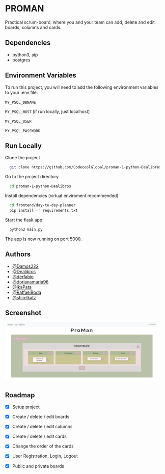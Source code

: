 
# PROMAN

Practical scrum-board, where you and your team can add, delete and edit boards, columns and cards. 


## Dependencies

- python3, pip
- postgres

## Environment Variables

To run this project, you will need to add the following environment variables to your .env file:

`MY_PSQL_DBNAME`

`MY_PSQL_HOST` (if run locally, just localhost)

`MY_PSQL_USER`

`MY_PSQL_PASSWORD`


## Run Locally

Clone the project

```bash
  git clone https://github.com/CodecoolGlobal/proman-1-python-Dealibros
```

Go to the project directory

```bash
  cd proman-1-python-Dealibros
```

Install dependencies (virtual enviroment recommended)

```bash
  cd frontend/day-to-day-planner
  pip install -r requirements.txt
```

Start the flask app: 

```bash
  python3 main.py
```

The app is now running on port 5000. 

## Authors

- [@Damos222](https://github.com/Damos222)
- [@Dealibros](https://github.com/Dealibros)
- [@derfabio](https://github.com/derfabio)
- [@dorianamaria96](https://github.com/dorianamaria96)
- [@IkaPata](https://github.com/IkaPata)
- [@RaffaelBoda](https://github.com/RaffaelBoda)
- [@shirelkatz](https://github.com/shirelkatz)


## Screenshot

![App Screenshot](screenshot_app.png)


## Roadmap

- [x]  Setup project
- [x]  Create / delete / edit boards
- [x]  Create / delete / edit columns
- [x]  Create / delete / edit cards
- [x]  Change the order of the cards
- [x]  User Registration, Login, Logout
- [x]  Public and private boards

